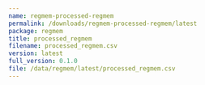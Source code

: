 ```yaml
---
name: regmem-processed-regmem
permalink: /downloads/regmem-processed-regmem/latest
package: regmem
title: processed_regmem
filename: processed_regmem.csv
version: latest
full_version: 0.1.0
file: /data/regmem/latest/processed_regmem.csv
---
```

